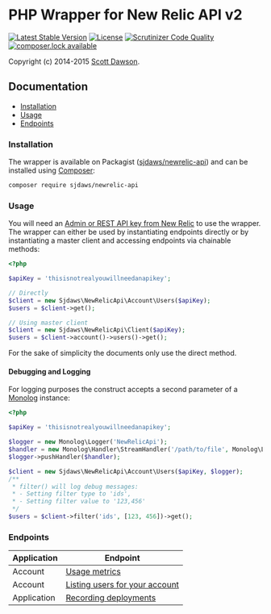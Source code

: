 # PHP Wrapper for New Relic API v2

[![Latest Stable Version](https://poser.pugx.org/sjdaws/newrelic-api/version.png)](https://packagist.org/packages/sjdaws/newrelic-api) [![License](https://poser.pugx.org/sjdaws/newrelic-api/license.png)](https://packagist.org/packages/sjdaws/newrelic-api) [![Scrutinizer Code Quality](https://scrutinizer-ci.com/g/sjdaws/newrelic-api/badges/quality-score.png?b=master)](https://scrutinizer-ci.com/g/sjdaws/newrelic-api/?branch=master) [![composer.lock available](https://poser.pugx.org/sjdaws/newrelic-api/composerlock)](https://packagist.org/packages/sjdaws/newrelic-api)

Copyright (c) 2014-2015 [Scott Dawson](https://github.com/sjdaws).

## Documentation

- [Installation](#installation)
- [Usage](#usage)
- [Endpoints](#endpoints)

### Installation

The wrapper is available on Packagist ([sjdaws/newrelic-api](http://packagist.org/packages/sjdaws/newrelic-api))
and can be installed using [Composer](http://getcomposer.org/):

```bash
composer require sjdaws/newrelic-api
```

### Usage

You will need an [Admin or REST API key from New Relic](https://docs.newrelic.com/docs/apis/rest-api-v2/requirements/new-relic-rest-api-v2-getting-started#api_key) to use the wrapper. The wrapper can either be used by instantiating endpoints directly or by instantiating a master client and accessing endpoints via chainable methods:

```php
<?php

$apiKey = 'thisisnotrealyouwillneedanapikey';

// Directly
$client = new Sjdaws\NewRelicApi\Account\Users($apiKey);
$users = $client->get();

// Using master client
$client = new Sjdaws\NewRelicApi\Client($apiKey);
$users = $client->account()->users()->get();
```

For the sake of simplicity the documents only use the direct method.

#### Debugging and Logging

For logging purposes the construct accepts a second parameter of a [Monolog](https://github.com/Seldaek/monolog) instance:

```php
<?php

$apiKey = 'thisisnotrealyouwillneedanapikey';

$logger = new Monolog\Logger('NewRelicApi');
$handler = new Monolog\Handler\StreamHandler('/path/to/file', Monolog\Logger::DEBUG);
$logger->pushHandler($handler);

$client = new Sjdaws\NewRelicApi\Account\Users($apiKey, $logger);
/**
 * filter() will log debug messages:
 * - Setting filter type to 'ids',
 * - Setting filter value to '123,456'
 */
$users = $client->filter('ids', [123, 456])->get();
```

### Endpoints

|Application|Endpoint|
|---|---|
|Account|[Usage metrics](https://github.com/sjdaws/newrelic-api/blob/master/docs/account/usage.md)|
|Account|[Listing users for your account](https://github.com/sjdaws/newrelic-api/blob/master/docs/account/users.md)|
|Application|[Recording deployments](https://github.com/sjdaws/newrelic-api/blob/master/docs/application/deployments.md)|

